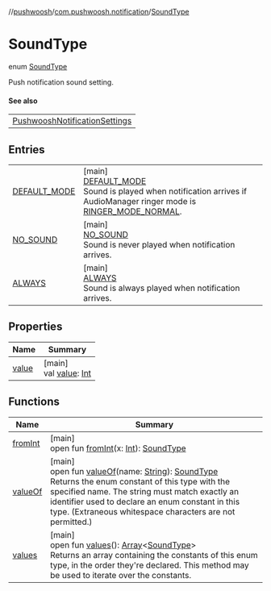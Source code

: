 //[pushwoosh](../../../index.md)/[com.pushwoosh.notification](../index.md)/[SoundType](index.md)

# SoundType

enum [SoundType](index.md)

Push notification sound setting.

#### See also

| |
|---|
| [PushwooshNotificationSettings](../-pushwoosh-notification-settings/set-sound-notification-type.md) |

## Entries

| | |
|---|---|
| [DEFAULT_MODE](-d-e-f-a-u-l-t_-m-o-d-e/index.md) | [main]<br>[DEFAULT_MODE](-d-e-f-a-u-l-t_-m-o-d-e/index.md)<br>Sound is played when notification arrives if AudioManager ringer mode is [RINGER_MODE_NORMAL](https://developer.android.com/reference/android/media/AudioManager.html#RINGER_MODE_NORMAL). |
| [NO_SOUND](-n-o_-s-o-u-n-d/index.md) | [main]<br>[NO_SOUND](-n-o_-s-o-u-n-d/index.md)<br>Sound is never played when notification arrives. |
| [ALWAYS](-a-l-w-a-y-s/index.md) | [main]<br>[ALWAYS](-a-l-w-a-y-s/index.md)<br>Sound is always played when notification arrives. |

## Properties

| Name | Summary |
|---|---|
| [value](value.md) | [main]<br>val [value](value.md): [Int](https://kotlinlang.org/api/latest/jvm/stdlib/kotlin-stdlib/kotlin/-int/index.html) |

## Functions

| Name | Summary |
|---|---|
| [fromInt](from-int.md) | [main]<br>open fun [fromInt](from-int.md)(x: [Int](https://kotlinlang.org/api/latest/jvm/stdlib/kotlin-stdlib/kotlin/-int/index.html)): [SoundType](index.md) |
| [valueOf](value-of.md) | [main]<br>open fun [valueOf](value-of.md)(name: [String](https://developer.android.com/reference/kotlin/java/lang/String.html)): [SoundType](index.md)<br>Returns the enum constant of this type with the specified name. The string must match exactly an identifier used to declare an enum constant in this type. (Extraneous whitespace characters are not permitted.) |
| [values](values.md) | [main]<br>open fun [values](values.md)(): [Array](https://kotlinlang.org/api/latest/jvm/stdlib/kotlin-stdlib/kotlin/-array/index.html)&lt;[SoundType](index.md)&gt;<br>Returns an array containing the constants of this enum type, in the order they're declared. This method may be used to iterate over the constants. |
